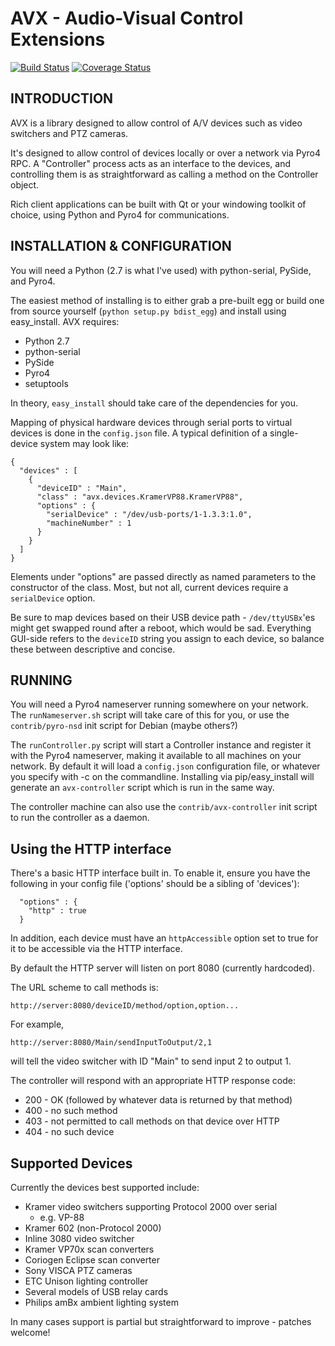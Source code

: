 # AVX - Audio-Visual Control Extensions 

[![Build Status](https://travis-ci.org/jamesremuscat/avx.svg)](https://travis-ci.org/jamesremuscat/avx)
[![Coverage Status](https://coveralls.io/repos/jamesremuscat/avx/badge.svg?service=github)](https://coveralls.io/github/jamesremuscat/avx)

## INTRODUCTION

AVX is a library designed to allow control of A/V devices such as video
switchers and PTZ cameras.

It's designed to allow control of devices locally or over a network via Pyro4
RPC. A "Controller" process acts as an interface to the devices, and
controlling them is as straightforward as calling a method on the Controller
object.

Rich client applications can be built with Qt or your windowing toolkit of
choice, using Python and Pyro4 for communications.


## INSTALLATION & CONFIGURATION

You will need a Python (2.7 is what I've used) with python-serial, PySide, and
Pyro4.

The easiest method of installing is to either grab a pre-built egg or build one
from source yourself (`python setup.py bdist_egg`) and install using easy_install. AVX requires:

* Python 2.7
* python-serial
* PySide
* Pyro4
* setuptools

In theory, `easy_install` should take care of the dependencies for you. 

Mapping of physical hardware devices through serial ports to virtual devices is
done in the `config.json` file. A typical definition of a single-device system
may look like:

```
{
  "devices" : [
    {
      "deviceID" : "Main",
      "class" : "avx.devices.KramerVP88.KramerVP88",
      "options" : {
        "serialDevice" : "/dev/usb-ports/1-1.3.3:1.0",
        "machineNumber" : 1
      }
    }
  ]
}
``` 

Elements under "options" are passed directly as named parameters to the
constructor of the class. Most, but not all, current devices require
a `serialDevice` option.


Be sure to map devices based on their USB
device path - `/dev/ttyUSBx`'es might get swapped round after a reboot, which
would be sad. Everything GUI-side refers to the `deviceID` string you assign
to each device, so balance these between descriptive and concise.


## RUNNING

You will need a Pyro4 nameserver running somewhere on your network. The 
`runNameserver.sh` script will take care of this for you, or use the
`contrib/pyro-nsd` init script for Debian (maybe others?)

The `runController.py` script will start a Controller instance and register it
with the Pyro4 nameserver, making it available to all machines on your network.
By default it will load a `config.json` configuration file, or whatever you
specify with -c on the commandline. Installing via pip/easy_install will
generate an `avx-controller` script which is run in the same way. 

The controller machine can also use the `contrib/avx-controller` init script
to run the controller as a daemon.


## Using the HTTP interface

There's a basic HTTP interface built in. To enable it, ensure you have the
following in your config file ('options' should be a sibling of 'devices'):

```
  "options" : {
    "http" : true
  }
```

In addition, each device must have an `httpAccessible` option set to true for
it to be accessible via the HTTP interface.

By default the HTTP server will listen on port 8080 (currently hardcoded).

The URL scheme to call methods is:

```
http://server:8080/deviceID/method/option,option...
```

For example,

```
http://server:8080/Main/sendInputToOutput/2,1
```

will tell the video switcher with ID "Main" to send input 2 to output 1.

The controller will respond with an appropriate HTTP response code:
 * 200 - OK (followed by whatever data is returned by that method)
 * 400 - no such method
 * 403 - not permitted to call methods on that device over HTTP
 * 404 - no such device

## Supported Devices

Currently the devices best supported include:

* Kramer video switchers supporting Protocol 2000 over serial
  * e.g. VP-88
* Kramer 602 (non-Protocol 2000)
* Inline 3080 video switcher
* Kramer VP70x scan converters
* Coriogen Eclipse scan converter
* Sony VISCA PTZ cameras
* ETC Unison lighting controller
* Several models of USB relay cards
* Philips amBx ambient lighting system

In many cases support is partial but straightforward to improve - patches
welcome!
